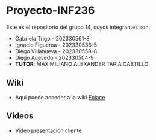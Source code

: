 # Proyecto-INF236
Este es el repositorio del grupo 14, cuyos integrantes son:

* Gabriela Trigo - 202330561-8
* Ignacio Figueroa - 202330536-5
* Diego Villanueva - 202330558-8
* Diego Acevedo - 202330504-9
* **TUTOR**: MAXIMILIANO ALEXANDER TAPIA CASTILLO

## Wiki
* Aqui puede acceder a la wiki [Enlace](https://gitlab.com/Diego_Villanueva/grupo14-2025-proyinf/-/wikis/home)

## Videos
* [Video presentación cliente](https://aula.usm.cl/mod/resource/view.php?id=6322574)